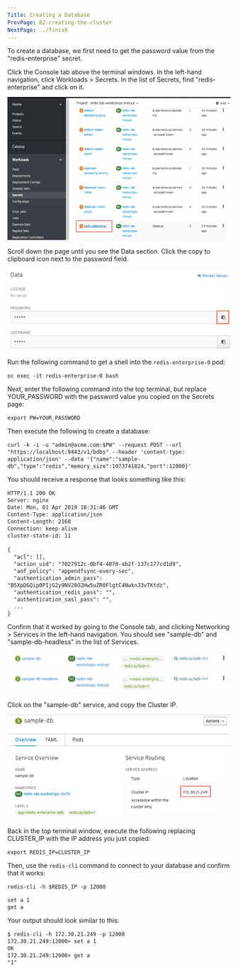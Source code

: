 ```yaml
---
Title: Creating a Database
PrevPage: 02-creating-the-cluster
NextPage: ../finish
---
```


To create a database, we first need to get the password value from the "redis-enterprise" secret.

Click the Console tab above the terminal windows. In the left-hand navigation, click Workloads > Secrets. In the list of Secrets, find "redis-enterprise" and click on it. 

![List of secrets](redis-enterprise-secret.png)

Scroll down the page until you see the Data section. Click the copy to clipboard icon next to the password field. 

![Copy password](redis-copy-password.png)

Run the following command to get a shell into the `redis-enterprise-0` pod:

```execute-1
oc exec -it redis-enterprise-0 bash
```

Next, enter the following command into the top terminal, but replace YOUR_PASSWORD with the password value you copied on the Secrets page:

```
export PW=YOUR_PASSWORD
```
Then execute the following to create a database:

```execute-1
curl -k -i -u "admin@acme.com:$PW" --request POST --url "https://localhost:9443/v1/bdbs" --header 'content-type: application/json' --data '{"name":"sample-db","type":"redis","memory_size":1073741824,"port":12000}'
```

You should receive a response that looks something like this:
```
HTTP/1.1 200 OK
Server: nginx
Date: Mon, 01 Apr 2019 18:31:46 GMT
Content-Type: application/json
Content-Length: 2168
Connection: keep-alive
cluster-state-id: 11

{
  "acl": [],
  "action_uid": "7027912c-0bf4-4870-ab2f-137c177cd1d9",
  "aof_policy": "appendfsync-every-sec",
  "authentication_admin_pass": "B5XpDGQip0PIjG2y9NV28O2Hw5uZR0FlgtC4NwknJ3vTKtdz",
  "authentication_redis_pass": "",
  "authentication_sasl_pass": "",
  ...
}
```

Confirm that it worked by going to the Console tab, and clicking Networking > Services in the left-hand navigation. You should see "sample-db" and "sample-db-headless" in the list of Services.

![List of services](sample-db-services.png)

Click on the "sample-db" service, and copy the Cluster IP.

![Cluster IP](sample-db-cluster-ip.png)

Back in the top terminal window, execute the following replacing CLUSTER_IP with the IP address you just copied:

```
export REDIS_IP=CLUSTER_IP
```

Then, use the `redis-cli` command to connect to your database and confirm that it works:

```execute-1
redis-cli -h $REDIS_IP -p 12000
```

```execute-1
set a 1
get a
```

Your output should look similar to this:

```
$ redis-cli -h 172.30.21.249 -p 12000
172.30.21.249:12000> set a 1
OK
172.30.21.249:12000> get a
"1"
```

